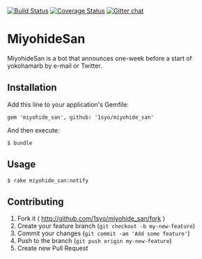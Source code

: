 [![Build Status](https://travis-ci.org/1syo/validates_csv_format_of.svg?branch=master)](https://travis-ci.org/1syo/miyohide_san)
[![Coverage Status](https://coveralls.io/repos/1syo/miyohide_san/badge.png)](https://coveralls.io/r/1syo/miyohide_san)
[![Gitter chat](https://badges.gitter.im/1syo/miyohide_san.png)](https://gitter.im/1syo/miyohide_san)

# MiyohideSan

MiyohideSan is a bot that announces one-week before a start of yokohamarb by e-mail or Twitter.

## Installation

Add this line to your application's Gemfile:

    gem 'miyohide_san', github: '1syo/miyohide_san'

And then execute:

    $ bundle

## Usage

    $ rake miyohide_san:notify

## Contributing

1. Fork it ( http://github.com/1syo/miyohide_san/fork )
2. Create your feature branch (`git checkout -b my-new-feature`)
3. Commit your changes (`git commit -am 'Add some feature'`)
4. Push to the branch (`git push origin my-new-feature`)
5. Create new Pull Request

